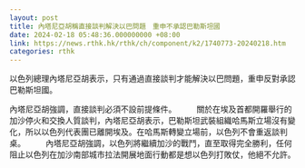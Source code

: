```yaml
---
layout: post
title: 內塔尼亞胡稱直接談判解決以巴問題　重申不承認巴勒斯坦國
date: 2024-02-18 05:48:36.000000000 +08:00
link: https://news.rthk.hk/rthk/ch/component/k2/1740773-20240218.htm
categories: rthk
---
```


以色列總理內塔尼亞胡表示，只有通過直接談判才能解決以巴問題，重申反對承認巴勒斯坦國。

內塔尼亞胡強調，直接談判必須不設前提條件。
　　
關於在埃及首都開羅舉行的加沙停火和交換人質談判，內塔尼亞胡表示，巴勒斯坦武裝組織哈馬斯立場沒有變化，所以以色列代表團已離開埃及。在哈馬斯轉變立場前，以色列不會重返談判桌。
　　
內塔尼亞胡強調，以色列將繼續加沙的戰鬥，直至取得完全勝利，任何阻止以色列在加沙南部城市拉法開展地面行動都是想以色列打敗仗，他絕不允許。
